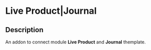 # Live Product|Journal

## Description
An addon to connect module **Live Product** and **Journal** themplate.

